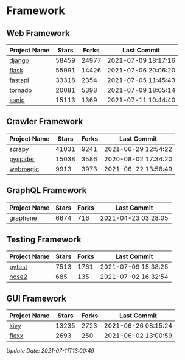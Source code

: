 # Framework

## Web Framework
| Project Name | Stars | Forks | Last Commit |
| ------------ | ----- | ----- | ----------- |
| [django](https://github.com/django/django) | 58459 | 24977 | 2021-07-09 18:17:16 |
| [flask](https://github.com/pallets/flask) | 55991 | 14426 | 2021-07-06 20:06:20 |
| [fastapi](https://github.com/tiangolo/fastapi) | 33318 | 2354 | 2021-07-05 11:45:43 |
| [tornado](https://github.com/tornadoweb/tornado) | 20081 | 5398 | 2021-07-09 18:05:14 |
| [sanic](https://github.com/sanic-org/sanic) | 15113 | 1369 | 2021-07-11 10:44:40 |

## Crawler Framework
| Project Name | Stars | Forks | Last Commit |
| ------------ | ----- | ----- | ----------- |
| [scrapy](https://github.com/scrapy/scrapy) | 41031 | 9241 | 2021-06-29 12:54:22 |
| [pyspider](https://github.com/binux/pyspider) | 15038 | 3586 | 2020-08-02 17:34:20 |
| [webmagic](https://github.com/code4craft/webmagic) | 9913 | 3973 | 2021-06-22 13:58:49 |

## GraphQL Framework
| Project Name | Stars | Forks | Last Commit |
| ------------ | ----- | ----- | ----------- |
| [graphene](https://github.com/graphql-python/graphene) | 6674 | 716 | 2021-04-23 03:28:05 |

## Testing Framework
| Project Name | Stars | Forks | Last Commit |
| ------------ | ----- | ----- | ----------- |
| [pytest](https://github.com/pytest-dev/pytest) | 7513 | 1761 | 2021-07-09 15:38:25 |
| [nose2](https://github.com/nose-devs/nose2) | 685 | 135 | 2021-07-02 16:32:54 |

## GUI Framework
| Project Name | Stars | Forks | Last Commit |
| ------------ | ----- | ----- | ----------- |
| [kivy](https://github.com/kivy/kivy) | 13235 | 2723 | 2021-06-26 08:15:24 |
| [flexx](https://github.com/flexxui/flexx) | 2693 | 250 | 2021-06-02 13:00:59 |

*Update Date: 2021-07-11T13:00:49*